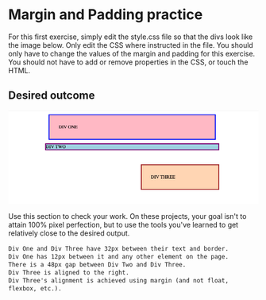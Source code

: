 # Margin and Padding practice

For this first exercise, simply edit the style.css file so that the divs look like the image below. Only edit the CSS where instructed in the file. You should only have to change the values of the margin and padding for this exercise. You should not have to add or remove properties in the CSS, or touch the HTML.


## Desired outcome
![desired-outcome](desired-outcome.png)

Use this section to check your work. On these projects, your goal isn't to attain 100% pixel perfection, but to use the tools you've learned to get relatively close to the desired output.

    Div One and Div Three have 32px between their text and border.
    Div One has 12px between it and any other element on the page.
    There is a 48px gap between Div Two and Div Three.
    Div Three is aligned to the right.
    Div Three's alignment is achieved using margin (and not float, flexbox, etc.).
